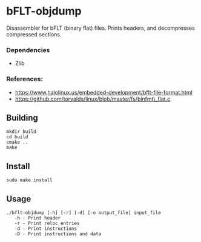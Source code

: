 # bFLT-objdump
Disassembler for bFLT (binary flat) files.
Prints headers, and decompresses compressed sections.

### Dependencies

- Zlib 

### References:
- https://www.halolinux.us/embedded-development/bflt-file-format.html
- https://github.com/torvalds/linux/blob/master/fs/binfmt\_flat.c

## Building
```
mkdir build
cd build
cmake ..
make
```
## Install
```
sudo make install
```
## Usage
```
./bflt-objdump [-h] [-r] [-d] [-o output_file] input_file
   -h - Print header
   -r - Print reloc entries
   -d - Print instructions
   -D - Print instructions and data
```
